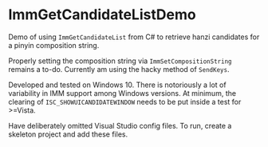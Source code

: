# ImmGetCandidateListDemo
Demo of using `ImmGetCandidateList` from C# to retrieve hanzi candidates for a pinyin composition string.

Properly setting the composition string via `ImmSetCompositionString` remains a to-do. Currently am using the hacky method of `SendKeys`.

Developed and tested on Windows 10. There is notoriously a lot of variability in IMM support among Windows versions.
At minimum, the clearing of `ISC_SHOWUICANDIDATEWINDOW` needs to be put inside a test for >=Vista.

Have deliberately omitted Visual Studio config files.
To run, create a skeleton project and add these files.
